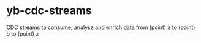 # yb-cdc-streams
CDC streams to consume, analyse and enrich data from (point) a to (point) b to (point) z
